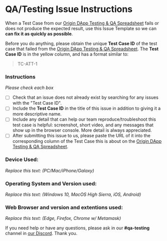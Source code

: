 # QA/Testing Issue Instructions 
When a Test Case from our [Origin DApp Testing & QA Spreadsheet](https://goo.gl/251wLY) fails or does not produce the expected result, use this Issue Template so we can **can fix it as quickly as possible**.

Before you do anything, please obtain the unique **Test Case ID** of the test case that failed from the [Origin DApp Testing & QA Spreadsheet](https://goo.gl/251wLY). The **Test Case ID** is in the yellow column, and has a format similar to:

> TC-ATT-1

### Instructions
_Please check each box_
- [ ] Check that an issue does not already exist by searching for any issues with the "Test Case ID". 
- [ ] Include the **Test Case ID** in the title of this issue in addition to giving it a more descriptive name.
- [ ] Include any detail that can help our team reproduce/troubleshoot this test case is helpful: screenshot, short video, and any messages that show up in the browser console. More detail is always appreciated.
- [ ] After submitting this issue to us, please paste the URL of it into the corresponding column of the Test Case this is about on the [Origin DApp Testing & QA Spreadsheet](https://goo.gl/251wLY).

### Device Used:
_Replace this text: (PC/Mac/iPhone/Galaxy)_ 

### Operating System and Version used:
_Replace this text: (Windows 10, MacOS High Sierra, iOS, Android)_

### Web Browser and version and extentions used:
_Replace this text: (Edge, Firefox, Chrome w/ Metamask)_ 

If you need help or have any questions, please ask in our **#qa-testing** channel in [our Discord](https://OriginProtocol.com/discord ). Thank you.
